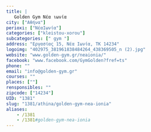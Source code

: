 ```yaml
---
title: |
   Golden Gym Νέα ιωνία
city: ["Αθήνα"]
perioxi: ["ΝέαΙωνία"]
categories: ["kleistou-xorou"]
subcategories: [" gym "]
address: "Εργασίας 15, Νέα Ιωνία, ΤΚ 14234"
logoimg: "402975_381961838484264_438369505_n (2).jpg"
website: "www.golden-gym.gr/neaionia/"
facebook: "www.facebook.com/GymGolden?fref=ts"
phone: ""
email: "info@golden-gym.gr"
courses: ""
places: [""]
rensponsibles: ""
zipcode: ["14234"]
UID: "1381"
slug: "1381/athina/golden-gym-nea-ionia"
aliases:
    - /1381
    - /1381#golden-gym-nea-ionia
---
```


